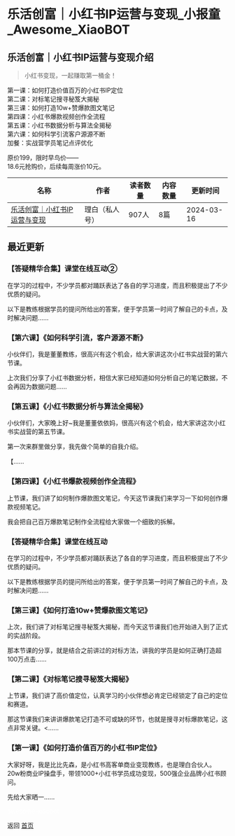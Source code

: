 # 乐活创富｜小红书IP运营与变现_小报童_Awesome_XiaoBOT

## 乐活创富｜小红书IP运营与变现介绍
> 小红书变现，一起赚取第一桶金！    
    
第一课：如何打造价值百万的小红书IP定位    
第二课：对标笔记搜寻秘笈大揭秘    
第三课：如何打造10w+赞爆款图文笔记    
第四课：小红书爆款视频创作全流程    
第五课：小红书数据分析与算法全揭秘    
第六课：如何科学引流客户源源不断    
加餐：实战营学员笔记点评优化    
    
原价199，限时早鸟价——    
18.6元抢购价，后续每周涨价10元。  
  


|名称|作者|读者数量|内容数量|更新时间|
|---|---|---|---|---|
|[乐活创富｜小红书IP运营与变现](https://xiaobot.net/p/lhcfxhs?refer=0b133df9-27dc-423b-8101-639049001c13)|理白（私人号）|907人|8篇|2024-03-16|

## 最近更新
### 【答疑精华合集】课堂在线互动②

在学习的过程中，不少学员都对踊跃表达了各自的学习进度，而且积极提出了不少优质的疑问。

以下是教练根据学员的提问所给出的答案，便于学员第一时间了解自己的卡点，及时解决问题......

### 【第六课】《如何科学引流，客户源源不断》

小伙伴们，我是董董教练，很高兴有这个机会，给大家讲这次小红书实战营的第六节课。

上次我们分享了小红书数据分析，相信大家已经知道如何分析自己的笔记数据，不会再因为数据问题......

### 【第五课】《小红书数据分析与算法全揭秘》

小伙伴们，大家晚上好~我是董董依依妈，很高兴有这个机会，给大家讲这次小红书实战营的第五节课。

第一次来群里做分享，我先做个简单的自我介绍。

【......

### 【第四课】《小红书爆款视频创作全流程》

上节课，我们讲了如何制作爆款图文笔记，今天这节课我们来学习一下如何创作爆款视频笔记。

我会把自己百万爆款笔记制作全流程给大家做一个细致的拆解。

### 【答疑精华合集】课堂在线互动

在学习的过程中，不少学员都对踊跃表达了各自的学习进度，而且积极提出了不少优质的疑问。

以下是教练根据学员的提问所给出的答案，便于学员第一时间了解自己的卡点，及时解决问题......

### 【第三课】《如何打造10w+赞爆款图文笔记》

上次，我们讲了对标笔记搜寻秘笈大揭秘，而今天这节课我们也开始进入到了正式的实战阶段。

那本节课的分享，就是结合之前讲过的对标方法，讲我的学员是如何正确打造超100万点击......

### 【第二课】《对标笔记搜寻秘笈大揭秘》

上节课，我们讲了高价值定位，认真学习的小伙伴想必肯定已经锁定了自己的定位和赛道。

那这节课我们来讲讲爆款笔记打造不可或缺的环节，也就是搜寻对标爆款笔记，这点非常关键。<......

### 【第一课】《如何打造价值百万的小红书IP定位》

大家好呀，我是比比先森，是小红书高客单商业变现教练，也是理白合伙人。20w粉商业IP操盘手，带领1000+小红书学员成功变现，500强企业品牌小红书顾问。

先给大家晒一......


<a href="https://github.com/Reno9527/awesome-xiaobot" style="color: white; text-decoration: none;">awesome-xiaobot</a>

返回 [首页](../README.md)
